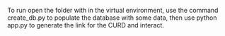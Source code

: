 To run open the folder with in the virtual environment, use the command create_db.py to populate the database with some data, then use python app.py to generate the link for the CURD and interact.
